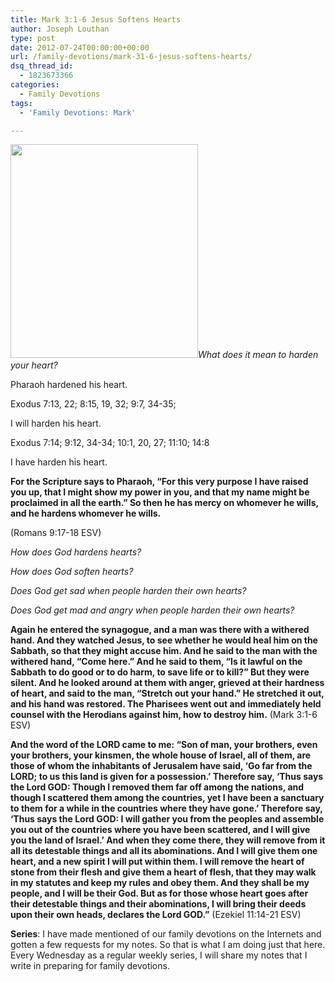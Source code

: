 ```yaml
---
title: Mark 3:1-6 Jesus Softens Hearts
author: Joseph Louthan
type: post
date: 2012-07-24T00:00:00+00:00
url: /family-devotions/mark-31-6-jesus-softens-hearts/
dsq_thread_id:
  - 1823673366
categories:
  - Family Devotions
tags:
  - 'Family Devotions: Mark'

---
```

_[<img class="size-full wp-image-555 alignright" title="MosesPharaoh" alt="" src="https://i1.wp.com/theologic.us/wp-content/uploads/2012/08/MosesPharaoh.jpg?resize=300%2C342" width="300" height="342" srcset="https://i1.wp.com/theologic.us/wp-content/uploads/2012/08/MosesPharaoh.jpg?w=300 300w, https://i1.wp.com/theologic.us/wp-content/uploads/2012/08/MosesPharaoh.jpg?resize=263%2C300 263w" sizes="(max-width: 300px) 100vw, 300px" data-recalc-dims="1" />][1]What does it mean to harden your heart?_

Pharaoh hardened his heart.
  
Exodus 7:13, 22; 8:15, 19, 32; 9:7, 34-35;

I will harden his heart.
  
Exodus 7:14; 9:12, 34-34; 10:1, 20, 27; 11:10; 14:8

I have harden his heart.
  
**For the Scripture says to Pharaoh, “For this very purpose I have raised you up, that I might show my power in you, and that my name might be proclaimed in all the earth.” So then he has mercy on whomever he wills, and he hardens whomever he wills.**
  
(Romans 9:17-18 ESV)

_How does God hardens hearts?_

_How does God soften hearts?_

_Does God get sad when people harden their own hearts?_

_Does God get mad and angry when people harden their own hearts?_

**Again he entered the synagogue, and a man was there with a withered hand. And they watched Jesus, to see whether he would heal him on the Sabbath, so that they might accuse him. And he said to the man with the withered hand, “Come here.” And he said to them, “Is it lawful on the Sabbath to do good or to do harm, to save life or to kill?” But they were silent. And he looked around at them with anger, grieved at their hardness of heart, and said to the man, “Stretch out your hand.” He stretched it out, and his hand was restored. The Pharisees went out and immediately held counsel with the Herodians against him, how to destroy him.** (Mark 3:1-6 ESV)

**And the word of the LORD came to me: “Son of man, your brothers, even your brothers, your kinsmen, the whole house of Israel, all of them, are those of whom the inhabitants of Jerusalem have said, ‘Go far from the LORD; to us this land is given for a possession.’ Therefore say, ‘Thus says the Lord GOD: Though I removed them far off among the nations, and though I scattered them among the countries, yet I have been a sanctuary to them for a while in the countries where they have gone.’ Therefore say, ‘Thus says the Lord GOD: I will gather you from the peoples and assemble you out of the countries where you have been scattered, and I will give you the land of Israel.’ And when they come there, they will remove from it all its detestable things and all its abominations. And I will give them one heart, and a new spirit I will put within them. I will remove the heart of stone from their flesh and give them a heart of flesh, that they may walk in my statutes and keep my rules and obey them. And they shall be my people, and I will be their God. But as for those whose heart goes after their detestable things and their abominations, I will bring their deeds upon their own heads, declares the Lord GOD.”** (Ezekiel 11:14-21 ESV)

**Series**: I have made mentioned of our family devotions on the Internets and gotten a few requests for my notes. So that is what I am doing just that here. Every Wednesday as a regular weekly series, I will share my notes that I write in preparing for family devotions.

 [1]: https://i1.wp.com/theologic.us/wp-content/uploads/2012/08/MosesPharaoh.jpg
